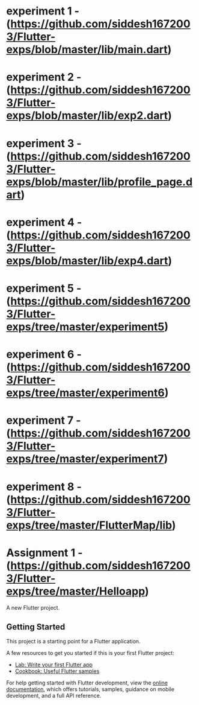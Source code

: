 # experiment 1 - (https://github.com/siddesh1672003/Flutter-exps/blob/master/lib/main.dart)
# experiment 2 - (https://github.com/siddesh1672003/Flutter-exps/blob/master/lib/exp2.dart)
# experiment 3 - (https://github.com/siddesh1672003/Flutter-exps/blob/master/lib/profile_page.dart)
# experiment 4 - (https://github.com/siddesh1672003/Flutter-exps/blob/master/lib/exp4.dart)
# experiment 5 - (https://github.com/siddesh1672003/Flutter-exps/tree/master/experiment5)
# experiment 6 - (https://github.com/siddesh1672003/Flutter-exps/tree/master/experiment6)
# experiment 7 - (https://github.com/siddesh1672003/Flutter-exps/tree/master/experiment7)
# experiment 8 - (https://github.com/siddesh1672003/Flutter-exps/tree/master/FlutterMap/lib)
# Assignment 1 - (https://github.com/siddesh1672003/Flutter-exps/tree/master/Helloapp)
A new Flutter project.

## Getting Started

This project is a starting point for a Flutter application.

A few resources to get you started if this is your first Flutter project:

- [Lab: Write your first Flutter app](https://docs.flutter.dev/get-started/codelab)
- [Cookbook: Useful Flutter samples](https://docs.flutter.dev/cookbook)

For help getting started with Flutter development, view the
[online documentation](https://docs.flutter.dev/), which offers tutorials,
samples, guidance on mobile development, and a full API reference.
